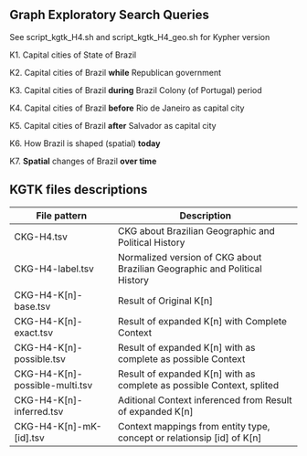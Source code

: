 ## Graph Exploratory Search Queries

See script_kgtk_H4.sh and script_kgtk_H4_geo.sh for Kypher version

K1. Capital cities of State of Brazil

K2. Capital cities of Brazil **while** Republican government 

K3. Capital cities of Brazil **during** Brazil Colony (of Portugal) period

K4. Capital cities of Brazil **before** Rio de Janeiro as capital city

K5. Capital cities of Brazil **after** Salvador as capital city

K6. How Brazil is shaped (spatial) **today**

K7. **Spatial** changes of Brazil **over time**

## KGTK files descriptions


| File pattern | Description                                          |
|--------------|------------------------------------------------------|
| CKG-H4.tsv   | CKG about Brazilian Geographic and Political History |
| CKG-H4-label.tsv | Normalized version of CKG about Brazilian Geographic and Political History |
| CKG-H4-K[n]-base.tsv | Result of Original K[n] |
| CKG-H4-K[n]-exact.tsv | Result of expanded K[n] with Complete Context |
| CKG-H4-K[n]-possible.tsv | Result of expanded K[n] with as complete as possible Context |
| CKG-H4-K[n]-possible-multi.tsv | Result of expanded K[n] with as complete as possible Context, splited |
| CKG-H4-K[n]-inferred.tsv | Aditional Context inferenced from Result of expanded K[n] |
| CKG-H4-K[n]-mK-[id].tsv | Context mappings from entity type, concept or relationsip [id] of K[n] |
